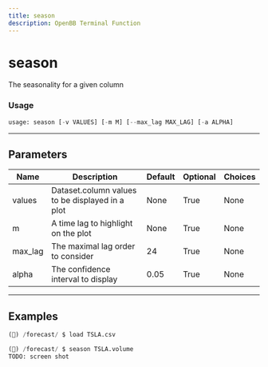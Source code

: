 ```yaml
---
title: season
description: OpenBB Terminal Function
---
```


# season

The seasonality for a given column
### Usage 
```python
usage: season [-v VALUES] [-m M] [--max_lag MAX_LAG] [-a ALPHA]
```
---
## Parameters
| Name | Description | Default | Optional | Choices |
| ---- | ----------- | ------- | -------- | ------- |
| values | Dataset.column values to be displayed in a plot | None | True | None |
| m | A time lag to highlight on the plot | None | True | None |
| max_lag | The maximal lag order to consider | 24 | True | None |
| alpha | The confidence interval to display | 0.05 | True | None |
---
## Examples
```python
(🦋) /forecast/ $ load TSLA.csv

(🦋) /forecast/ $ season TSLA.volume
TODO: screen shot
```
